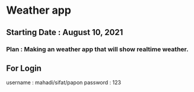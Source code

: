 # Weather app

## Starting Date : August 10, 2021

### Plan : Making an weather app that will show realtime weather.






## For Login 
username : mahadi/sifat/papon
password : 123

